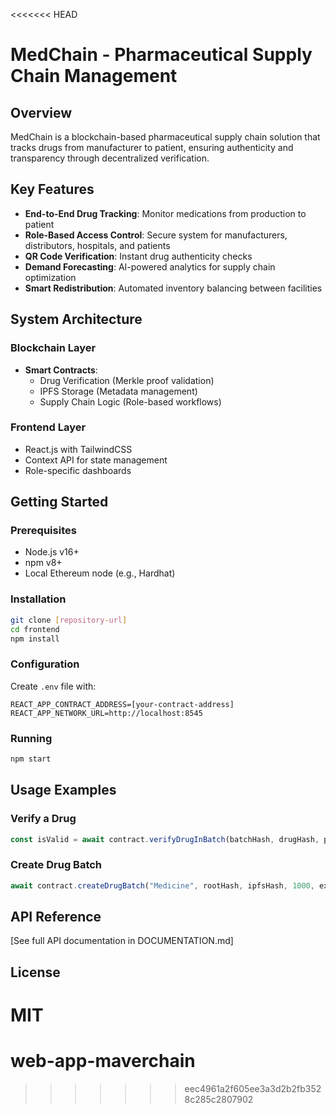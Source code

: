 <<<<<<< HEAD
# MedChain - Pharmaceutical Supply Chain Management

## Overview

MedChain is a blockchain-based pharmaceutical supply chain solution that tracks drugs from manufacturer to patient, ensuring authenticity and transparency through decentralized verification.

## Key Features

- **End-to-End Drug Tracking**: Monitor medications from production to patient
- **Role-Based Access Control**: Secure system for manufacturers, distributors, hospitals, and patients
- **QR Code Verification**: Instant drug authenticity checks
- **Demand Forecasting**: AI-powered analytics for supply chain optimization
- **Smart Redistribution**: Automated inventory balancing between facilities

## System Architecture

### Blockchain Layer

- **Smart Contracts**:
  - Drug Verification (Merkle proof validation)
  - IPFS Storage (Metadata management)
  - Supply Chain Logic (Role-based workflows)

### Frontend Layer

- React.js with TailwindCSS
- Context API for state management
- Role-specific dashboards

## Getting Started

### Prerequisites

- Node.js v16+
- npm v8+
- Local Ethereum node (e.g., Hardhat)

### Installation

```bash
git clone [repository-url]
cd frontend
npm install
```

### Configuration

Create `.env` file with:

```
REACT_APP_CONTRACT_ADDRESS=[your-contract-address]
REACT_APP_NETWORK_URL=http://localhost:8545
```

### Running

```bash
npm start
```

## Usage Examples

### Verify a Drug

```javascript
const isValid = await contract.verifyDrugInBatch(batchHash, drugHash, proof);
```

### Create Drug Batch

```javascript
await contract.createDrugBatch("Medicine", rootHash, ipfsHash, 1000, expiry);
```

## API Reference

[See full API documentation in DOCUMENTATION.md]

## License

MIT
=======
# web-app-maverchain
>>>>>>> eec4961a2f605ee3a3d2b2fb3528c285c2807902

